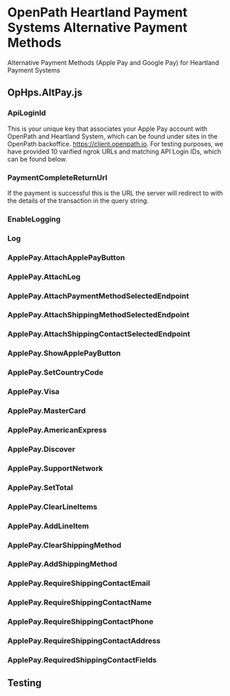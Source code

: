 # OpenPath Heartland Payment Systems Alternative Payment Methods
Alternative Payment Methods (Apple Pay and Google Pay) for Heartland Payment Systems
## OpHps.AltPay.js
### ApiLoginId
This is your unique key that associates your Apple Pay account with OpenPath and Heartland System, which can be found under sites in the OpenPath backoffice. https://client.openpath.io. For testing purposes, we have provided 10 varified ngrok URLs and matching API Login IDs, which can be found below.

### PaymentCompleteReturnUrl
If the payment is successful this is the URL the server will redirect to with the details of the transaction in the query string.

### EnableLogging

### Log

### ApplePay.AttachApplePayButton

### ApplePay.AttachLog

### ApplePay.AttachPaymentMethodSelectedEndpoint

### ApplePay.AttachShippingMethodSelectedEndpoint

### ApplePay.AttachShippingContactSelectedEndpoint

### ApplePay.ShowApplePayButton

### ApplePay.SetCountryCode

### ApplePay.Visa

### ApplePay.MasterCard

### ApplePay.AmericanExpress

### ApplePay.Discover

### ApplePay.SupportNetwork

### ApplePay.SetTotal

### ApplePay.ClearLineItems

### ApplePay.AddLineItem

### ApplePay.ClearShippingMethod

### ApplePay.AddShippingMethod

### ApplePay.RequireShippingContactEmail

### ApplePay.RequireShippingContactName

### ApplePay.RequireShippingContactPhone

### ApplePay.RequireShippingContactAddress

### ApplePay.RequiredShippingContactFields

## Testing
